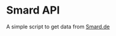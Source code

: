 # Smard API

A simple script to get data from [Smard.de](https://www.smard.de/home/downloadcenter/download-marktdaten)




